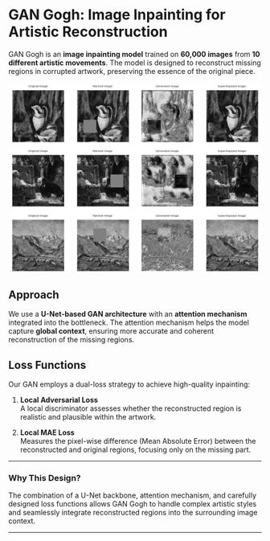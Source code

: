 # GAN Gogh: Image Inpainting for Artistic Reconstruction

GAN Gogh is an **image inpainting model** trained on **60,000 images** from **10 different artistic movements**. The model is designed to reconstruct missing regions in corrupted artwork, preserving the essence of the original piece.

![Example](example.jpg)

## Approach

We use a **U-Net-based GAN architecture** with an **attention mechanism** integrated into the bottleneck. The attention mechanism helps the model capture **global context**, ensuring more accurate and coherent reconstruction of the missing regions.

## Loss Functions

Our GAN employs a dual-loss strategy to achieve high-quality inpainting:

1. **Local Adversarial Loss**  
   A local discriminator assesses whether the reconstructed region is realistic and plausible within the artwork.

2. **Local MAE Loss**  
   Measures the pixel-wise difference (Mean Absolute Error) between the reconstructed and original regions, focusing only on the missing part.

---

### Why This Design?

The combination of a U-Net backbone, attention mechanism, and carefully designed loss functions allows GAN Gogh to handle complex artistic styles and seamlessly integrate reconstructed regions into the surrounding image context.

---
